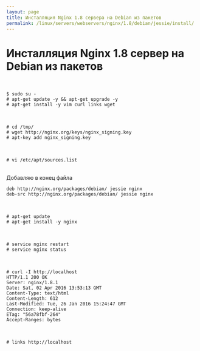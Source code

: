 ```yaml
---
layout: page
title: Инсталляция Nginx 1.8 сервера на Debian из пакетов
permalink: /linux/servers/webservers/nginx/1.8/debian/jessie/install/
---
```


# Инсталляция Nginx 1.8 сервер на Debian из пакетов

<br/>

    $ sudo su -
    # apt-get update -y && apt-get upgrade -y
    # apt-get install -y vim curl links wget

<br/>

    # cd /tmp/
    # wget http://nginx.org/keys/nginx_signing.key
    # apt-key add nginx_signing.key

<br/>

    # vi /etc/apt/sources.list

<br/>
Добавляю в конец файла
<br/>

    deb http://nginx.org/packages/debian/ jessie nginx
    deb-src http://nginx.org/packages/debian/ jessie nginx

<br/>

    # apt-get update
    # apt-get install -y nginx

<br/>

    # service nginx restart
    # service nginx status

<br/>

    # curl -I http://localhost
    HTTP/1.1 200 OK
    Server: nginx/1.8.1
    Date: Sat, 02 Apr 2016 13:53:13 GMT
    Content-Type: text/html
    Content-Length: 612
    Last-Modified: Tue, 26 Jan 2016 15:24:47 GMT
    Connection: keep-alive
    ETag: "56a78fbf-264"
    Accept-Ranges: bytes

<br/>

    # links http://localhost
